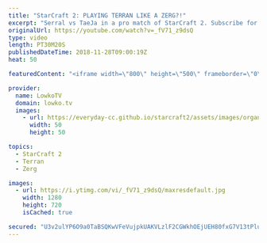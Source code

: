 ```yaml
---
title: "StarCraft 2: PLAYING TERRAN LIKE A ZERG?!"
excerpt: "Serral vs TaeJa in a pro match of StarCraft 2. Subscribe for more videos: http://lowko.tv/youtube Serral's Zerg vs Terran build order: https://goo.gl/DKGTSS  TaeJa recently got back to StarCraft 2 after being forced to take a break for several years. Turns out the man is still incredibly good at playing"
originalUrl: https://youtube.com/watch?v=_fV71_z9dsQ
type: video
length: PT30M20S
publishedDateTime: 2018-11-28T09:00:19Z
heat: 50

featuredContent: "<iframe width=\"800\" height=\"500\" frameborder=\"0\" src=\"https://www.youtube.com/embed/_fV71_z9dsQ\" allow=\"accelerometer; autoplay; encrypted-media; gyroscope; picture-in-picture\" allowfullscreen></iframe>"

provider:
  name: LowkoTV
  domain: lowko.tv
  images:
    - url: https://everyday-cc.github.io/starcraft2/assets/images/organizations/lowko.tv-50x50.jpg
      width: 50
      height: 50

topics:
  - StarCraft 2
  - Terran
  - Zerg

images:
  - url: https://i.ytimg.com/vi/_fV71_z9dsQ/maxresdefault.jpg
    width: 1280
    height: 720
    isCached: true

secured: "U3v2ulYP6O9a0TaBSQKwVFeVujpkUAKVLzlF2CGWkhOEjUEH80fxG7V13tPlupFtl18l1QRPqoPH05gMcEDMVynVGqwNsaC6LKHCUo/vydesh1uL6mfuEGGovE7vUPH6LmW5QDau9I+Ogfw8pC72v1/SzIS3OwkmeagMxSqeuI2sa/51H1v7KWdnrjZt8RO4FC8jm3T5S+cqt8CkGxCtpgLijyEx+FenxSVrJNDnJxpgi8V5lHDUUskV9ub2rG9DjVSumq+IDNBsynpdnnPsjDIvAXs+7VshuJNpUbbKbjlbLrE6COYLVUI3WAfsS4H4I6nJLz5hDKz7dpTgBEETESD2zvIq6bAc64v5mkfqOD/+/6NPyIcl0H1sdEdV2PZYS1tEtf1tqKJMrrFigIwOXzxidW08JOpSu2Mv0wJ37vsIyyzjxoA/o3uKa79Tsz0X;FlGKTNmRpZNZmG+rq1UUFA=="
---
```


